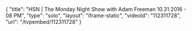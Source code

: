 {
    "title": "HSN | The Monday Night Show with Adam Freeman 10.31.2016 - 08 PM",
    "type": "solo",
    "layout": "iframe-static",
    "videoId": "112311728",
    "url": "\/tvpembed\/112311728"
}